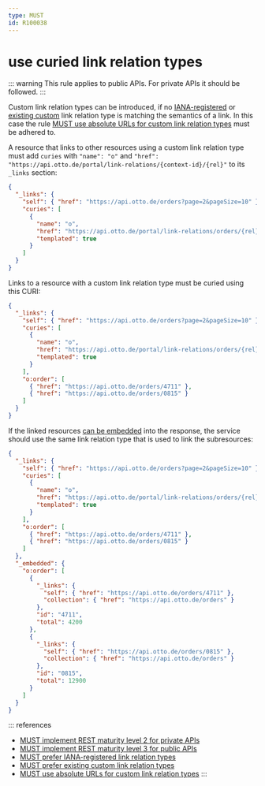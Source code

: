 ```yaml
---
type: MUST
id: R100038
---
```


# use curied link relation types

::: warning
This rule applies to public APIs. For private APIs it should be followed.
:::

Custom link relation types can be introduced, if no [IANA-registered](./guidelines/020_guidelines/040_hypermedia/3020_must-prefer-iana-registered-link-relation-types.md) or [existing custom](./guidelines/020_guidelines/040_hypermedia/3010_must-prefer-existing-custom-link-relation-types.md) link relation type is matching the semantics of a link.
In this case the rule [MUST use absolute URLs for custom link relation types](./guidelines/020_guidelines/040_hypermedia/3030_must-use-absolute-urls-for-custom-link-relation-types.md) must be adhered to.

A resource that links to other resources using a custom link relation type must add `curies` with `"name": "o"` and `"href": "https://api.otto.de/portal/link-relations/{context-id}/{rel}"` to its `_links` section:

```json
{
  "_links": {
    "self": { "href": "https://api.otto.de/orders?page=2&pageSize=10" },
    "curies": [
      {
        "name": "o",
        "href": "https://api.otto.de/portal/link-relations/orders/{rel}",
        "templated": true
      }
    ]
  }
}
```

Links to a resource with a custom link relation type must be curied using this CURI:

```json
{
  "_links": {
    "self": { "href": "https://api.otto.de/orders?page=2&pageSize=10" },
    "curies": [
      {
        "name": "o",
        "href": "https://api.otto.de/portal/link-relations/orders/{rel}",
        "templated": true
      }
    ],
    "o:order": [
      { "href": "https://api.otto.de/orders/4711" },
      { "href": "https://api.otto.de/orders/0815" }
    ]
  }
}
```

If the linked resources [can be embedded](./guidelines/020_guidelines/060_resources/1010_should-embed-subresources.md) into the response, the service should use the same link relation type that is used to link the subresources:

```json
{
  "_links": {
    "self": { "href": "https://api.otto.de/orders?page=2&pageSize=10" },
    "curies": [
      {
        "name": "o",
        "href": "https://api.otto.de/portal/link-relations/orders/{rel}",
        "templated": true
      }
    ],
    "o:order": [
      { "href": "https://api.otto.de/orders/4711" },
      { "href": "https://api.otto.de/orders/0815" }
    ]
  },
  "_embedded": {
    "o:order": [
      {
        "_links": {
          "self": { "href": "https://api.otto.de/orders/4711" },
          "collection": { "href": "https://api.otto.de/orders" }
        },
        "id": "4711",
        "total": 4200
      },
      {
        "_links": {
          "self": { "href": "https://api.otto.de/orders/0815" },
          "collection": { "href": "https://api.otto.de/orders" }
        },
        "id": "0815",
        "total": 12900
      }
    ]
  }
}
```

::: references

- [MUST implement REST maturity level 2 for private APIs](./guidelines/020_guidelines/040_hypermedia/1010_must-implement-rest-maturity-level-2-for-private-apis.md)
- [MUST implement REST maturity level 3 for public APIs](./guidelines/020_guidelines/040_hypermedia/1020_must-implement-rest-maturity-level-3-for-public-apis.md)
- [MUST prefer IANA-registered link relation types](./guidelines/020_guidelines/040_hypermedia/3020_must-prefer-iana-registered-link-relation-types.md)
- [MUST prefer existing custom link relation types](./guidelines/020_guidelines/040_hypermedia/3010_must-prefer-existing-custom-link-relation-types.md)
- [MUST use absolute URLs for custom link relation types](./guidelines/020_guidelines/040_hypermedia/3030_must-use-absolute-urls-for-custom-link-relation-types.md)
  :::

